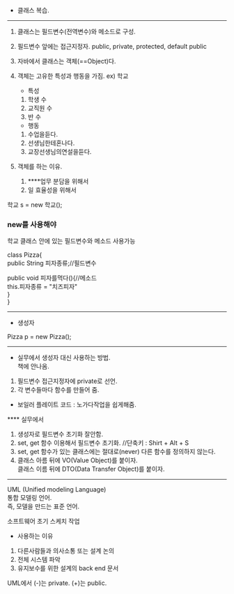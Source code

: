 
- 클래스 복습.

---
1. 클래스는 필드변수(전역변수)와 메소드로 구성.

2. 필드변수 앞에는 접근지정자.
public, private, protected, default public

3. 자바에서 클래스는 객체(==Object)다.

4. 객체는 고유한 특성과 행동을 가짐.
    ex) 학교  
    - 특성
    1. 학생 수
    2. 교직원 수
    3. 반 수 
    
    - 행동 
    1. 수업을듣다.
    2. 선생님한테혼나다.
    3. 교장선생님의연설을듣다.

5. 객체를 하는 이유.
    1. ****업무 분담을 위해서
    2. 일 효율성을 위해서

학교 s = new 학교();
### new를 사용해야
학교 클래스 안에 있는 필드변수와 메소드 사용가능

class Pizza{  
    public String 피자종류;//필드변수

  public void 피자를먹다(){//메소드  
   this.피자종류 = "치즈피자"  
    }  
}

---
-  생성자

Pizza p = new Pizza();

---
 - 실무에서 생성자 대신 사용하는 방법.  
책에 안나옴.

1. 필드변수 접근지정자에 private로 선언.
2. 각 변수들마다 함수를 만들어 줌.

- 보일러 플레이트 코드
: 노가다작업을 쉽게해줌.

**** 실무에서
1. 생성자로 필드변수 초기화 잘안함.
2. set, get 함수 이용해서 필드변수 초기화. //단축키 : Shirt + Alt + S
3. set, get 함수가 있는 클래스에는 절대로(never) 다른 함수를 정의하지 않는다.
4. 클래스 아름 뒤에 VO(Value Object)를 붙이자.  
    클래스 이름 뒤에 DTO(Data Transfer Object)를 붙이자.

---

UML (Unified modeling Language)  
통합 모델링 언어.  
즉, 모델을 만드는 표준 언어.

소프트웨어 초기 스케치 작업

- 사용하는 이유
1. 다른사람들과 의사소통 또는 설계 논의
2. 전체 시스템 파악
3. 유지보수를 위한 설계의 back end 문서

UML에서 
(-)는 private.
(+)는 public. 

